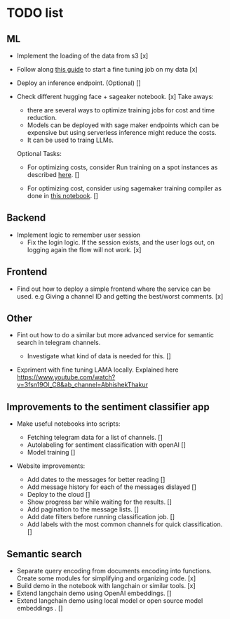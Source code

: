 # TODO list

## ML

- Implement the loading of the data from s3 [x]
- Follow along [this guide](https://huggingface.co/docs/sagemaker/getting-started) to start a fine tuning job on my data [x]

- Deploy an inference endpoint. (Optional) []

- Check different hugging face + sageaker notebook. [x]
    Take aways: 
    - there are several ways to optimize training jobs for cost and time reduction.
    - Models can be deployed with sage maker endpoints which can be expensive but using serverless inference might reduce the costs.
    - It can be used to traing LLMs.

    Optional Tasks:
    - For optimizing costs, consider Run training on a spot instances as described [here](https://github.com/huggingface/notebooks/blob/main/sagemaker/05_spot_instances/sagemaker-notebook.ipynb).  []

    - For optimizing cost, consider using sagemaker training compiler as done in [this notebook](https://github.com/huggingface/notebooks/blob/226b30b12d3f8102098cd3713a568954ca238936/sagemaker/15_training_compiler/sagemaker-notebook.ipynb). []



## Backend

- Implement logic to remember user session
    - Fix the login logic. If the session exists, and the user logs out, on logging again the flow will not work. [x]

## Frontend

- Find out how to deploy a simple frontend where the service can be used. e.g Giving a channel ID and getting the best/worst comments. [x]

## Other


- Fint out how to do a similar but more advanced service for semantic search in telegram channels. 
    - Investigate what kind of data is needed for this. []

- Expriment with fine tuning LAMA locally. Explained here https://www.youtube.com/watch?v=3fsn19OI_C8&ab_channel=AbhishekThakur

## Improvements to the sentiment classifier app

- Make useful notebooks into scripts:
    - Fetching telegram data for a list of channels. []
    - Autolabeling for sentiment classification with openAI []
    - Model training []

- Website improvements:
    - Add dates to the messages for better reading []
    - Add message history for each of the messages dislayed []
    - Deploy to the cloud []
    - Show progress bar while waiting for the results. []
    - Add pagination to the message lists. []
    - Add date filters before running classification job. []
    - Add labels with the most common channels for quick classification. []

## Semantic search

- Separate query encoding from documents encoding into functions. Create some modules for simplifying and organizing code. [x]
- Build demo in the notebook with langchain or similar tools. [x]
- Extend langchain demo using OpenAI embeddings. []
- Extend langchain demo using local model or open source model embeddings . []



